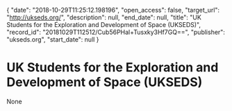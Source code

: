 {
  "date": "2018-10-29T11:25:12.198196", 
  "open_access": false, 
  "target_url": "http://ukseds.org/", 
  "description": null, 
  "end_date": null, 
  "title": "UK Students for the Exploration and Development of Space (UKSEDS)", 
  "record_id": "20181029T112512/Cub56PHal+Tusxky3Hf7GQ==", 
  "publisher": "ukseds.org", 
  "start_date": null
}

# UK Students for the Exploration and Development of Space (UKSEDS)

None
